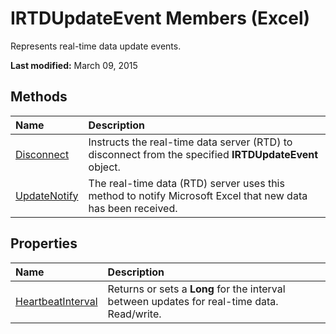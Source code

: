
# IRTDUpdateEvent Members (Excel)
Represents real-time data update events.

 **Last modified:** March 09, 2015


## Methods



|**Name**|**Description**|
|:-----|:-----|
| [Disconnect](4d0c5438-5049-3b34-69d4-38dabd625b1f.md)|Instructs the real-time data server (RTD) to disconnect from the specified  **IRTDUpdateEvent** object.|
| [UpdateNotify](e3ae5a7e-4d8c-9eba-62ab-a24d1045bc77.md)|The real-time data (RTD) server uses this method to notify Microsoft Excel that new data has been received.|

## Properties



|**Name**|**Description**|
|:-----|:-----|
| [HeartbeatInterval](45a3df85-59c1-fedb-e94b-8f011601fc72.md)|Returns or sets a  **Long** for the interval between updates for real-time data. Read/write.|
